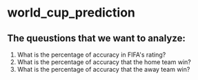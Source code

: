 # world_cup_prediction

## The queustions that we want to analyze:

1) What is the percentage of accuracy in FIFA's rating?
2) What is the percentage of accuracy that the home team win?
3) What is the percentage of accuracy that the away team win?
